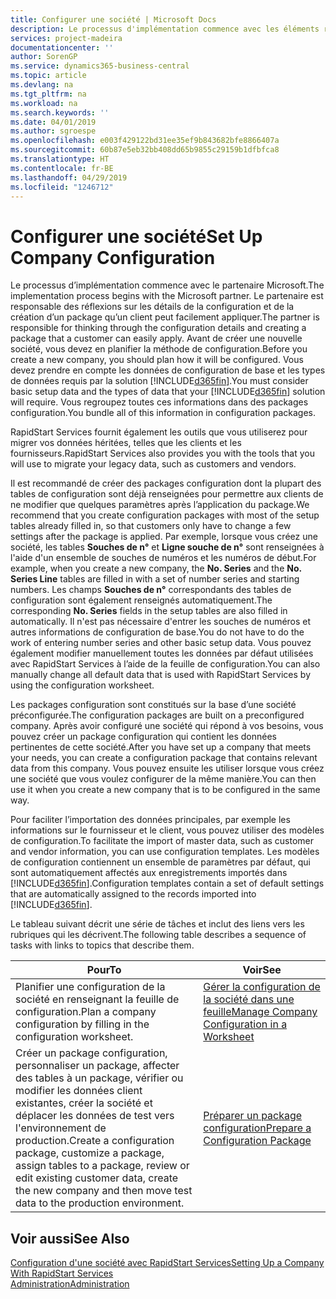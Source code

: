 ```yaml
---
title: Configurer une société | Microsoft Docs
description: Le processus d'implémentation commence avec les éléments requis par la solution Business Central. Vous regroupez toutes ces informations dans des packages configuration.
services: project-madeira
documentationcenter: ''
author: SorenGP
ms.service: dynamics365-business-central
ms.topic: article
ms.devlang: na
ms.tgt_pltfrm: na
ms.workload: na
ms.search.keywords: ''
ms.date: 04/01/2019
ms.author: sgroespe
ms.openlocfilehash: e003f429122bd31ee35ef9b843682bfe8866407a
ms.sourcegitcommit: 60b87e5eb32bb408dd65b9855c29159b1dfbfca8
ms.translationtype: HT
ms.contentlocale: fr-BE
ms.lasthandoff: 04/29/2019
ms.locfileid: "1246712"
---
```

# <a name="set-up-company-configuration"></a><span data-ttu-id="54286-104">Configurer une société</span><span class="sxs-lookup"><span data-stu-id="54286-104">Set Up Company Configuration</span></span>
<span data-ttu-id="54286-105">Le processus d’implémentation commence avec le partenaire Microsoft.</span><span class="sxs-lookup"><span data-stu-id="54286-105">The implementation process begins with the Microsoft partner.</span></span> <span data-ttu-id="54286-106">Le partenaire est responsable des réflexions sur les détails de la configuration et de la création d’un package qu’un client peut facilement appliquer.</span><span class="sxs-lookup"><span data-stu-id="54286-106">The partner is responsible for thinking through the configuration details and creating a package that a customer can easily apply.</span></span> <span data-ttu-id="54286-107">Avant de créer une nouvelle société, vous devez en planifier la méthode de configuration.</span><span class="sxs-lookup"><span data-stu-id="54286-107">Before you create a new company, you should plan how it will be configured.</span></span> <span data-ttu-id="54286-108">Vous devez prendre en compte les données de configuration de base et les types de données requis par la solution [!INCLUDE[d365fin](includes/d365fin_md.md)].</span><span class="sxs-lookup"><span data-stu-id="54286-108">You must consider basic setup data and the types of data that your [!INCLUDE[d365fin](includes/d365fin_md.md)] solution will require.</span></span> <span data-ttu-id="54286-109">Vous regroupez toutes ces informations dans des packages configuration.</span><span class="sxs-lookup"><span data-stu-id="54286-109">You bundle all of this information in configuration packages.</span></span>

<span data-ttu-id="54286-110">RapidStart Services fournit également les outils que vous utiliserez pour migrer vos données héritées, telles que les clients et les fournisseurs.</span><span class="sxs-lookup"><span data-stu-id="54286-110">RapidStart Services also provides you with the tools that you will use to migrate your legacy data, such as customers and vendors.</span></span>  

<span data-ttu-id="54286-111">Il est recommandé de créer des packages configuration dont la plupart des tables de configuration sont déjà renseignées pour permettre aux clients de ne modifier que quelques paramètres après l’application du package.</span><span class="sxs-lookup"><span data-stu-id="54286-111">We recommend that you create configuration packages with most of the setup tables already filled in, so that customers only have to change a few settings after the package is applied.</span></span> <span data-ttu-id="54286-112">Par exemple, lorsque vous créez une société, les tables **Souches de n°** et **Ligne souche de n°** sont renseignées à l'aide d'un ensemble de souches de numéros et les numéros de début.</span><span class="sxs-lookup"><span data-stu-id="54286-112">For example, when you create a new company, the **No. Series** and the **No. Series Line** tables are filled in with a set of number series and starting numbers.</span></span> <span data-ttu-id="54286-113">Les champs **Souches de n°** correspondants des tables de configuration sont également renseignés automatiquement.</span><span class="sxs-lookup"><span data-stu-id="54286-113">The corresponding **No. Series** fields in the setup tables are also filled in automatically.</span></span> <span data-ttu-id="54286-114">Il n'est pas nécessaire d'entrer les souches de numéros et autres informations de configuration de base.</span><span class="sxs-lookup"><span data-stu-id="54286-114">You do not have to do the work of entering number series and other basic setup data.</span></span> <span data-ttu-id="54286-115">Vous pouvez également modifier manuellement toutes les données par défaut utilisées avec RapidStart Services à l’aide de la feuille de configuration.</span><span class="sxs-lookup"><span data-stu-id="54286-115">You can also manually change all default data that is used with RapidStart Services by using the configuration worksheet.</span></span>  

<span data-ttu-id="54286-116">Les packages configuration sont constitués sur la base d’une société préconfigurée.</span><span class="sxs-lookup"><span data-stu-id="54286-116">The configuration packages are built on a preconfigured company.</span></span> <span data-ttu-id="54286-117">Après avoir configuré une société qui répond à vos besoins, vous pouvez créer un package configuration qui contient les données pertinentes de cette société.</span><span class="sxs-lookup"><span data-stu-id="54286-117">After you have set up a company that meets your needs, you can create a configuration package that contains relevant data from this company.</span></span> <span data-ttu-id="54286-118">Vous pouvez ensuite les utiliser lorsque vous créez une société que vous voulez configurer de la même manière.</span><span class="sxs-lookup"><span data-stu-id="54286-118">You can then use it when you create a new company that is to be configured in the same way.</span></span>  

<span data-ttu-id="54286-119">Pour faciliter l’importation des données principales, par exemple les informations sur le fournisseur et le client, vous pouvez utiliser des modèles de configuration.</span><span class="sxs-lookup"><span data-stu-id="54286-119">To facilitate the import of master data, such as customer and vendor information, you can use configuration templates.</span></span> <span data-ttu-id="54286-120">Les modèles de configuration contiennent un ensemble de paramètres par défaut, qui sont automatiquement affectés aux enregistrements importés dans [!INCLUDE[d365fin](includes/d365fin_md.md)].</span><span class="sxs-lookup"><span data-stu-id="54286-120">Configuration templates contain a set of default settings that are automatically assigned to the records imported into [!INCLUDE[d365fin](includes/d365fin_md.md)].</span></span>

<span data-ttu-id="54286-121">Le tableau suivant décrit une série de tâches et inclut des liens vers les rubriques qui les décrivent.</span><span class="sxs-lookup"><span data-stu-id="54286-121">The following table describes a sequence of tasks with links to topics that describe them.</span></span>

|<span data-ttu-id="54286-122">**Pour**</span><span class="sxs-lookup"><span data-stu-id="54286-122">**To**</span></span>|<span data-ttu-id="54286-123">**Voir**</span><span class="sxs-lookup"><span data-stu-id="54286-123">**See**</span></span>|  
|------------|-------------|  
|<span data-ttu-id="54286-124">Planifier une configuration de la société en renseignant la feuille de configuration.</span><span class="sxs-lookup"><span data-stu-id="54286-124">Plan a company configuration by filling in the configuration worksheet.</span></span>|[<span data-ttu-id="54286-125">Gérer la configuration de la société dans une feuille</span><span class="sxs-lookup"><span data-stu-id="54286-125">Manage Company Configuration in a Worksheet</span></span>](admin-how-to-manage-company-configuration-in-a-worksheet.md)|  
|<span data-ttu-id="54286-126">Créer un package configuration, personnaliser un package, affecter des tables à un package, vérifier ou modifier les données client existantes, créer la société et déplacer les données de test vers l'environnement de production.</span><span class="sxs-lookup"><span data-stu-id="54286-126">Create a configuration package, customize a package, assign tables to a package, review or edit existing customer data, create the new company and then move test data to the production environment.</span></span>|[<span data-ttu-id="54286-127">Préparer un package configuration</span><span class="sxs-lookup"><span data-stu-id="54286-127">Prepare a Configuration Package</span></span>](admin-how-to-prepare-a-configuration-package.md)| 

## <a name="see-also"></a><span data-ttu-id="54286-128">Voir aussi</span><span class="sxs-lookup"><span data-stu-id="54286-128">See Also</span></span>  
[<span data-ttu-id="54286-129">Configuration d'une société avec RapidStart Services</span><span class="sxs-lookup"><span data-stu-id="54286-129">Setting Up a Company With RapidStart Services</span></span>](admin-set-up-a-company-with-rapidstart.md)  
[<span data-ttu-id="54286-130">Administration</span><span class="sxs-lookup"><span data-stu-id="54286-130">Administration</span></span>](admin-setup-and-administration.md)
